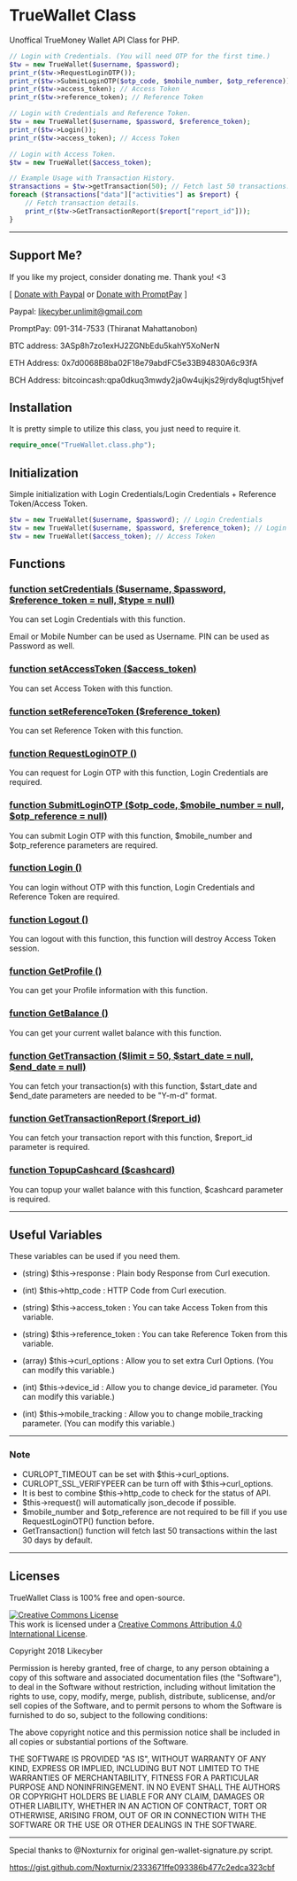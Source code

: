 # TrueWallet Class

Unoffical TrueMoney Wallet API Class for PHP.

```php
// Login with Credentials. (You will need OTP for the first time.)
$tw = new TrueWallet($username, $password);
print_r($tw->RequestLoginOTP());
print_r($tw->SubmitLoginOTP($otp_code, $mobile_number, $otp_reference));
print_r($tw->access_token); // Access Token
print_r($tw->reference_token); // Reference Token

// Login with Credentials and Reference Token.
$tw = new TrueWallet($username, $password, $reference_token);
print_r($tw->Login());
print_r($tw->access_token); // Access Token

// Login with Access Token.
$tw = new TrueWallet($access_token);

```

```php
// Example Usage with Transaction History.
$transactions = $tw->getTransaction(50); // Fetch last 50 transactions. (within the last 30 days)
foreach ($transactions["data"]["activities"] as $report) {
	// Fetch transaction details.
	print_r($tw->GetTransactionReport($report["report_id"]));
}
```


---

## Support Me?

If you like my project, consider donating me. Thank you! <3

[ [Donate with Paypal](https://paypal.me/likecyber) or [Donate with PromptPay](https://promptpay.io/0913147533) ]

Paypal: likecyber.unlimit@gmail.com

PromptPay: 091-314-7533 (Thiranat Mahattanobon)

BTC address: 3ASp8h7zo1exHJ2ZGNbEdu5kahY5XoNerN

ETH Address: 0x7d0068B8ba02F18e79abdFC5e33B94830A6c93fA

BCH Address: bitcoincash:qpa0dkuq3mwdy2ja0w4ujkjs29jrdy8qlugt5hjvef

## Installation

It is pretty simple to utilize this class, you just need to require it.

```php
require_once("TrueWallet.class.php");
```

## Initialization

Simple initialization with Login Credentials/Login Credentials + Reference Token/Access Token.

```php
$tw = new TrueWallet($username, $password); // Login Credentials
$tw = new TrueWallet($username, $password, $reference_token); // Login Credentials + Reference Token
$tw = new TrueWallet($access_token); // Access Token

```
## Functions

### [function setCredentials ($username, $password, $reference_token = null, $type = null)](https://github.com/likecyber/php-truewallet-class/blob/master/TrueWallet.class.php#L56-L63)

You can set Login Credentials with this function.

Email or Mobile Number can be used as Username. PIN can be used as Password as well.

### [function setAccessToken ($access_token)](https://github.com/likecyber/php-truewallet-class/blob/master/TrueWallet.class.php#L65-L67)

You can set Access Token with this function.

### [function setReferenceToken ($reference_token)](https://github.com/likecyber/php-truewallet-class/blob/master/TrueWallet.class.php#L69-L71)

You can set Reference Token with this function.

### [function RequestLoginOTP ()](https://github.com/likecyber/php-truewallet-class/blob/master/TrueWallet.class.php#L106-L123)

You can request for Login OTP with this function, Login Credentials are required.

### [function SubmitLoginOTP ($otp_code, $mobile_number = null, $otp_reference = null)](https://github.com/likecyber/php-truewallet-class/blob/master/TrueWallet.class.php#L125-L146)

You can submit Login OTP with this function, $mobile_number and $otp_reference parameters are required.

### [function Login ()](https://github.com/likecyber/php-truewallet-class/blob/master/TrueWallet.class.php#L148-L164)

You can login without OTP with this function, Login Credentials and Reference Token are required.

### [function Logout ()](https://github.com/likecyber/php-truewallet-class/blob/master/TrueWallet.class.php#L166-L169)

You can logout with this function, this function will destroy Access Token session.

### [function GetProfile ()](https://github.com/likecyber/php-truewallet-class/blob/master/TrueWallet.class.php#L171-L174)

You can get your Profile information with this function.

### [function GetBalance ()](https://github.com/likecyber/php-truewallet-class/blob/master/TrueWallet.class.php#L176-L179)

You can get your current wallet balance with this function.

### [function GetTransaction ($limit = 50, $start_date = null, $end_date = null)](https://github.com/likecyber/php-truewallet-class/blob/master/TrueWallet.class.php#L181-L189)

You can fetch your transaction(s) with this function, $start_date and $end_date parameters are needed to be "Y-m-d" format.

### [function GetTransactionReport ($report_id)](https://github.com/likecyber/php-truewallet-class/blob/master/TrueWallet.class.php#L191-L196)

You can fetch your transaction report with this function, $report_id parameter is required.

### [function TopupCashcard ($cashcard)](https://github.com/likecyber/php-truewallet-class/blob/master/TrueWallet.class.php#L198-L201)

You can topup your wallet balance with this function, $cashcard parameter is required.

---

## Useful Variables
These variables can be used if you need them.

- (string) $this->response : Plain body Response from Curl execution.
- (int) $this->http_code : HTTP Code from Curl execution.

- (string) $this->access_token : You can take Access Token from this variable.
- (string) $this->reference_token : You can take Reference Token from this variable.

- (array) $this->curl_options : Allow you to set extra Curl Options. (You can modify this variable.)
- (int) $this->device_id : Allow you to change device_id parameter. (You can modify this variable.)
- (int) $this->mobile_tracking : Allow you to change mobile_tracking parameter. (You can modify this variable.)

---

### Note
- CURLOPT_TIMEOUT can be set with $this->curl_options.
- CURLOPT_SSL_VERIFYPEER can be turn off with $this->curl_options.
- It is best to combine $this->http_code to check for the status of API.
- $this->request()  will automatically json_decode if possible.
- $mobile_number and $otp_reference are not required to be fill if you use RequestLoginOTP() function before.
- GetTransaction() function will fetch last 50 transactions within the last 30 days by default.

---

## Licenses

TrueWallet Class is 100% free and open-source.

<a rel="license" href="http://creativecommons.org/licenses/by/4.0/"><img alt="Creative Commons License" style="border-width:0" src="https://i.creativecommons.org/l/by/4.0/88x31.png" /></a><br />This work is licensed under a <a rel="license" href="http://creativecommons.org/licenses/by/4.0/">Creative Commons Attribution 4.0 International License</a>.

Copyright 2018 Likecyber

Permission is hereby granted, free of charge, to any person obtaining a copy of this software and associated documentation files (the "Software"), to deal in the Software without restriction, including without limitation the rights to use, copy, modify, merge, publish, distribute, sublicense, and/or sell copies of the Software, and to permit persons to whom the Software is furnished to do so, subject to the following conditions:

The above copyright notice and this permission notice shall be included in all copies or substantial portions of the Software.

THE SOFTWARE IS PROVIDED "AS IS", WITHOUT WARRANTY OF ANY KIND, EXPRESS OR IMPLIED, INCLUDING BUT NOT LIMITED TO THE WARRANTIES OF MERCHANTABILITY, FITNESS FOR A PARTICULAR PURPOSE AND NONINFRINGEMENT. IN NO EVENT SHALL THE AUTHORS OR COPYRIGHT HOLDERS BE LIABLE FOR ANY CLAIM, DAMAGES OR OTHER LIABILITY, WHETHER IN AN ACTION OF CONTRACT, TORT OR OTHERWISE, ARISING FROM, OUT OF OR IN CONNECTION WITH THE SOFTWARE OR THE USE OR OTHER DEALINGS IN THE SOFTWARE.

---

Special thanks to @Noxturnix for original gen-wallet-signature.py script.

https://gist.github.com/Noxturnix/2333671ffe093386b477c2edca323cbf
